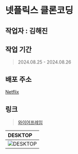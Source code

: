 # 넷플릭스 클론코딩

## 작업자 : 김해진

## 작업 기간
> 2024.08.25 - 2024.08.26

## 배포 주소
[Netflix](https://myjin0806.github.io/Clone_Netflix/)

## 링크
> [와이어프레임](https://docs.google.com/presentation/d/1Hrht2wblGNndUZ5tSExs4mQ9dg27GckW/edit?usp=sharing&ouid=116868756633642900730&rtpof=true&sd=true)

|    DESKTOP                                                                                                  |
| :------------------------------------------------------------------------------------------------------------------------ |
| ![DESKTOP](https://github.com/user-attachments/assets/6e0c36e9-d74c-46c7-b4d2-4723222b5a75)|
